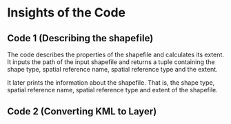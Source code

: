 # Insights of the Code
## Code 1 (Describing the shapefile)
The code describes the properties of the shapefile and calculates its extent.
It inputs the path of the input shapefile and returns a tuple containing the shape type, spatial reference name, spatial reference type and the extent.

It later prints the information about the shapefile. That is, the shape type, spatial reference name, spatial reference type and extent of the shapefile.
    
 ## Code 2 (Converting KML to Layer)

    
